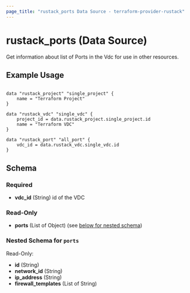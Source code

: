 ```yaml
---
page_title: "rustack_ports Data Source - terraform-provider-rustack"
---
```

# rustack_ports (Data Source)

Get information about list of Ports in the Vdc for use in other resources.

## Example Usage

```hcl

data "rustack_project" "single_project" {
    name = "Terraform Project"
}

data "rustack_vdc" "single_vdc" {
    project_id = data.rustack_project.single_project.id
    name = "Terraform VDC"
}

data "rustack_port" "all_port" {
    vdc_id = data.rustack_vdc.single_vdc.id
}

```

## Schema

### Required

- **vdc_id** (String) id of the VDC

### Read-Only

- **ports** (List of Object) (see [below for nested schema](#nestedatt--ports))

<a id="nestedatt--ports"></a>
### Nested Schema for `ports`

Read-Only:

- **id** (String)
- **network_id** (String)
- **ip_address** (String)
- **firewall_templates** (List of String)
